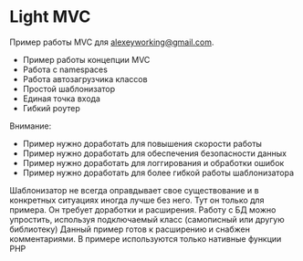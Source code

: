 # Light MVC

Пример работы MVC для alexeyworking@gmail.com.

  - Пример работы концепции MVC
  - Работа с namespaces
  - Работа автозагрузчика классов
  - Простой шаблонизатор
  - Единая точка входа
  - Гибкий роутер

Внимание:
  - Пример нужно доработать для повышения скорости работы
  - Пример нужно доработать для обеспечения безопасности данных
  - Пример нужно доработать для логгирования и обработки ошибок
  - Пример нужно доработать для более гибкой работы шаблонизатора

Шаблонизатор не всегда оправдывает свое существование и в конкретных ситуациях иногда лучше без него. Тут он только для примера. Он требует доработки и расширения.
Работу с БД можно упростить, используя подключаемый класс (самописный или другую библиотеку)
Данный пример готов к расширению и снабжен комментариями.
В примере используются только нативные функции PHP
